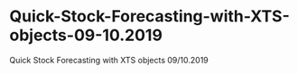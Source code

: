 # Quick-Stock-Forecasting-with-XTS-objects-09-10.2019
Quick Stock Forecasting with XTS objects 09/10.2019
